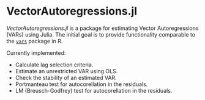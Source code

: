 # VectorAutoregressions.jl

*VectorAutoregressions.jl* is a package for estimating Vector Autoregressions (VARs) using Julia.  The initial goal is to provide functionality comparable to the [`vars`](https://cran.r-project.org/package=vars) package in R.

Currently implemented:
- Calculate lag selection criteria.
- Estimate an unrestricted VAR using OLS.
- Check the stability of an estimated VAR.
- Portmanteau test for autocorellation in the residuals.
- LM (Breusch-Godfrey) test for autocorellation in the residuals.
